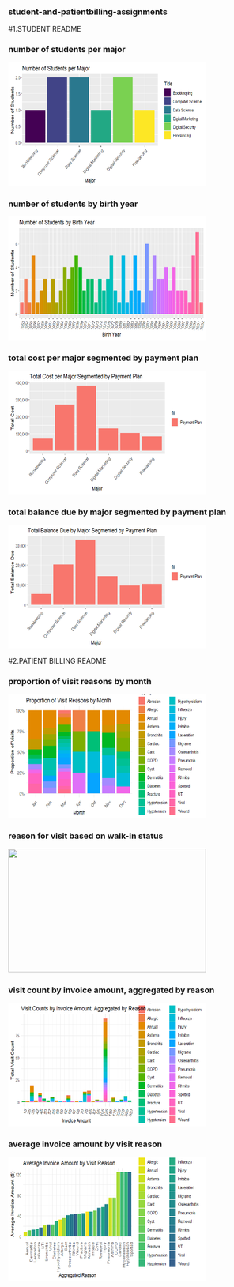 ### student-and-patientbilling-assignments

#1.STUDENT README

### number of students per major
<img src="StudentDataFolder/number-students-major.png" height = 250, width = 400>

### number of students by birth year
<img src="StudentDataFolder/number-students-birthYear.png" height = 250, width = 400>

### total cost per major segmented by payment plan
<img src="StudentDataFolder/totalCost-major-paymentPlan.png" height = 250, width = 400>

### total balance due by major segmented by payment plan
<img src="StudentDataFolder/totalbalanceDue-major-paymentPlan.png" height = 250, width = 400>





#2.PATIENT BILLING README

### proportion of visit reasons by month
<img src="PatientBillingFolder/proportion of visit reasons per month.png" height = 250, width = 400>

### reason for visit based on walk-in status
<img src="PatientBillingFolder/reason-visit-walkIN.png" height = 250, width = 400>

### visit count by invoice amount, aggregated by reason
<img src="PatientBillingFolder/visit-counts-incoiceamt-reason.png" height = 250, width = 400>

### average invoice amount by visit reason
<img src="PatientBillingFolder/avg-invoiceamt-reason.png" height = 250, width = 400>
